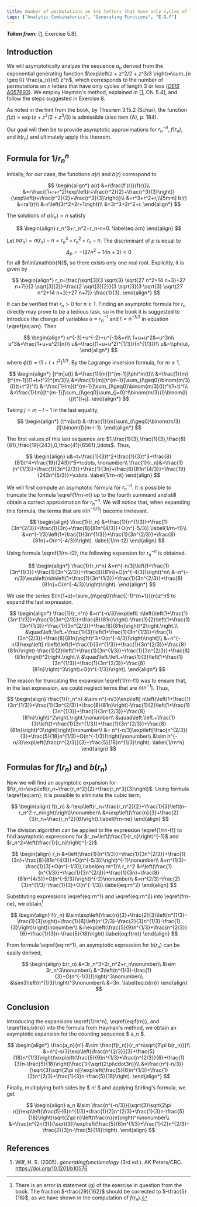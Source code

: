 ```yaml
---
title: Number of permutations on $n$ letters that have only cycles of length $3$ or less (Hayman's method)
tags: ["Analytic Combinatorics", "Generating Functions", "E.G.F"]
---
```


***Taken from:*** \[[1](#Wilf2005), Exercise 5.8\].

## Introduction

We will asymptotically analyze the sequence $a_n$ derived from the exponential generating function $\exp\left(z + z^2/2 + z^3/3 \right)=\sum_{n \geq 0} \frac{a_n}{n!} z^n$, which corresponds to the number of permutations on $n$ letters that have only cycles of length $3$ or less (<a href="https://oeis.org/A057693" target="_blank">*OEIS* A057693</a>). We employ Hayman's method, explained in \[[1](#Wilf2005), Ch. 5.4\], and follow the steps suggested in Exercise 8.

As noted in the hint from the book, by Theorem 3.15.2 (Schur), the function $f(z)=\exp\left(z + z^2/2 + z^3/3 \right)$ is admissible (also item (A), p. 184).

Our goal will then be to provide asymptotic approximations for $r_n^{-n}$, $f(r_n)$, and $b(r_n)$ and ultimately apply this theorem.

## Formula for $1/r_n^n$

Initially, for our case, the functions $a(r)$ and $b(r)$ correspond to  

$$
\begin{align*}  
    a(r)  
    &=r\frac{f'(r)}{f(r)}\\  
    &=r\frac{(1+r+r^2)\exp\left(r+\frac{r^2}{2}+\frac{r^3}{3}\right)}{\exp\left(r+\frac{r^2}{2}+\frac{r^3}{3}\right)}\\  
    &=r^3+r^2+r,\\[5mm]  
    b(r)  
    &=ra'(r)\\  
    &=r\left(3r^2+2r+1\right)\\  
    &=3r^3+2r^2+r.  
\end{align*}  
$$

The solutions of $a(r_n)=n$ satisfy  

$$
\begin{align}  
    r_n^3+r_n^2+r_n-n=0. \label{eq:arn}  
\end{align}
$$

Let $p(r_n)=a(r_n)-n=r_n^3+r_n^2+r_n-n$. The discriminant of $p$ is equal to $$\Delta_p=-(27n^2+14n+3)<0$$ for all $n\in\\mathbb{N}$, so there exists only one real root. Explicitly, it is given by

$$
\begin{align*}  
    r_n=\frac{\sqrt[3]{3 \sqrt{3} \sqrt{27 n^2+14 n+3}+27 n+7}}{3 \sqrt[3]{2}}-\frac{2 \sqrt[3]{2}}{3 \sqrt[3]{3 \sqrt{3} \sqrt{27 n^2+14 n+3}+27 n+7}}-\frac{1}{3}.
\end{align*}
$$

It can be verified that $r_n>0$ for $n\geq 1$. Finding an asymptotic formula for $r_n$ directly may prove to be a tedious task, so in the book it is suggested to introduce the change of variables $u=r_n^{-1}$ and $t=n^{-1/3}$ in equation \eqref{eq:arn}. Then  

$$
\begin{align*}  
    u^{-3}+u^{-2}+u^{-1}&=n\\  
    1+u+u^2&=u^3n\\  
    u^3&=\frac{1+u+u^2}{n}\\  
    u&=\frac{(1+u+u^2)^{1/3}}{n^{1/3}}\\  
    u&=t\phi(u),  
\end{align*}
$$

where $\phi(t)=(1+t+t^2)^{1/3}$. By the Lagrange inversion formula, for $m\geq1$,  

$$
\begin{align*}  
    [t^m]u(t)  
    &=\frac{1}{m}[t^{m-1}]\phi^m(t)\\  
    &=\frac{1}{m}[t^{m-1}](1+t+t^2)^{m/3}\\  
    &=\frac{1}{m}[t^{m-1}]\sum_{l\geq0}\binom{m/3}{l}(t+t^2)^l\\  
    &=\frac{1}{m}[t^{m-1}]\sum_{l\geq0}\binom{m/3}{l}t^l(1+t)^l\\    
    &=\frac{1}{m}[t^{m-1}]\sum_{l\geq0}\sum_{j=0}^l\binom{m/3}{l}\binom{l}{j}t^{l+j}.  
\end{align*}
$$

Taking $j=m-l-1$ in the last equality,  

$$
\begin{align*}  
    [t^m]u(t)  
    &=\frac{1}{m}\sum_{l\geq0}\binom{m/3}{l}\binom{l}{m-l-1}.  
\end{align*}
$$

The first values of this last sequence are $1,\frac{1}{3},\frac{1}{3},\frac{8}{81},\frac{19}{243},0,\frac{41}{6561},\ldots$. Thus,

$$
\begin{align}  
    u&=t+\frac{1}{3}t^2+\frac{1}{3}t^3+\frac{8}{81}t^4+\frac{19}{243}t^5+\cdots, \nonumber\\  
    \frac{1}{r_n}&=\frac{1}{n^{1/3}}+\frac{1}{3n^{2/3}}+\frac{1}{3n}+\frac{8}{81n^{4/3}}+\frac{19}{243n^{5/3}}+\cdots. \label{1/rn-nt}  
\end{align}
$$

We will first compute an asymptotic formula for $r_n^{-n}$. It is possible to truncate the formula \eqref{1/rn-nt} up to the fourth summand and still obtain a correct approximation for $r_n^{-n}$. We will notice that, when expanding this formula, the terms that are $o(n^{-5/3})$ become irrelevant.  

$$
\begin{align}
    \frac{1}{r_n}  
    &=\frac{1}{n^{1/3}}+\frac{1}{3n^{2/3}}+\frac{1}{3n}+\frac{8}{81n^{4/3}}+O(n^{-5/3}) \label{1/rn-t1}\\  
    &=n^{-1/3}\left(1+\frac{1}{3n^{1/3}}+\frac{1}{3n^{2/3}}+\frac{8}{81n}+O(n^{-4/3})\right). \label{1/rn-t2}  
\end{align}
$$

Using formula \eqref{1/rn-t2}, the following expansion for $r_n^{-n}$ is obtained.

$$
\begin{align*}  
    \frac{1}{r_n^n}  
    &=n^{-n/3}\left(1+\frac{1}{3n^{1/3}}+\frac{1}{3n^{2/3}}+\frac{8}{81n}+O(n^{-4/3})\right)^n\\  
    &=n^{-n/3}\exp\left(n\ln\left(1+\frac{1}{3n^{1/3}}+\frac{1}{3n^{2/3}}+\frac{8}{81n}+O(n^{-4/3})\right)\right).
\end{align*}
$$

We use the series $\ln(1+z)=\sum_{n\geq0}\frac{(-1)^{n+1}}{n}z^n$ to expand the last expression.  

$$
\begin{align*}  
    \frac{1}{r_n^n}  
    &=n^{-n/3}\exp\left[ n\left(\left(1+\frac{1}{3n^{1/3}}+\frac{1}{3n^{2/3}}+\frac{8}{81n}\right)-\frac{1}{2}\left(1+\frac{1}{3n^{1/3}}+\frac{1}{3n^{2/3}}+\frac{8}{81n}\right)^2\right.\right.\\  
    &\quad\left.\left.+\frac{1}{3}\left(1+\frac{1}{3n^{1/3}}+\frac{1}{3n^{2/3}}+\frac{8}{81n}\right)^3+O(n^{-4/3})\right)\right]\\  
    &=n^{-n/3}\exp\left[ n\left(\left(1+\frac{1}{3n^{1/3}}+\frac{1}{3n^{2/3}}+\frac{8}{81n}\right)-\frac{1}{2}\left(1+\frac{1}{3n^{1/3}}+\frac{1}{3n^{2/3}}+\frac{8}{81n}\right)^2\right.\right.\\  
    &\quad\left.\left.+\frac{1}{3}\left(1+\frac{1}{3n^{1/3}}+\frac{1}{3n^{2/3}}+\frac{8}{81n}\right)^3\right)+O(n^{-1/3})\right].
\end{align*}
$$

The reason for truncating the expansion \eqref{1/rn-t1} was to ensure that, in the last expression, we could neglect terms that are $o(n^{-1})$. Thus,  

$$
\begin{align}
    \frac{1}{r_n^n}
    &\sim n^{-n/3}\exp\left[ n\left(\left(1+\frac{1}{3n^{1/3}}+\frac{1}{3n^{2/3}}+\frac{8}{81n}\right)-\frac{1}{2}\left(1+\frac{1}{3n^{1/3}}+\frac{1}{3n^{2/3}}+\frac{8}{81n}\right)^2\right.\right.\nonumber\\
    &\quad\left.\left.+\frac{1}{3}\left(1+\frac{1}{3n^{1/3}}+\frac{1}{3n^{2/3}}+\frac{8}{81n}\right)^3\right)\right]\nonumber\\
    &= n^{-n/3}\exp\left(\frac{n^{2/3}}{3}+\frac{5}{18}n^{1/3}+O(n^{-1/3})\right)\nonumber\\
    &\sim n^{-n/3}\exp\left(\frac{n^{2/3}}{3}+\frac{5}{18}n^{1/3}\right). \label{1/rn^n}
\end{align}
$$

## Formulas for $f(r_n)$ and $b(r_n)$

Now we will find an asymptotic expansion for $f(r_n)=\exp\left(r_n+\frac{r_n^2}{2}+\frac{r_n^3}{3}\right)$. Using formula \eqref{eq:arn}, it is possible to eliminate the cubic term,

$$
\begin{align}  
    f(r_n)  
    &=\exp\left(r_n+\frac{r_n^2}{2}+\frac{1}{3}\left(n-r_n^2-r_n\right)\right)\nonumber\\  
    &=\exp\left(\frac{n}{3}+\frac{2}{3}r_n+\frac{r_n^2}{6}\right).\label{frn-ne}  
\end{align}
$$

The division algorithm can be applied to the expression \eqref{1/rn-t1} to find asymptotic expressions for $r_n=\left(\frac{1}{r_n}\right)^{-1}$ and $r_n^2=\left(\frac{1}{r_n}\right)^{-2}$.

$$
\begin{align}  
    r_n  
    &=\left(\frac{1}{n^{1/3}}+\frac{1}{3n^{2/3}}+\frac{1}{3n}+\frac{8}{81n^{4/3}}+O(n^{-5/3})\right)^{-1}\nonumber\\  
    &=n^{1/3}-\frac{1}{3}+O(n^{-1/3}),\label{eq:rn^1}\\
    r_n^2  
    &=\left(\frac{1}{n^{1/3}}+\frac{1}{3n^{2/3}}+\frac{1}{3n}+\frac{8}{81n^{4/3}}+O(n^{-5/3})\right)^{-2}\nonumber\\  
    &=n^{2/3}-\frac{2}{3}n^{1/3}-\frac{1}{3}+O(n^{-1/3}).\label{eq:rn^2}  
\end{align}
$$

Substituting expressions \eqref{eq:rn^1} and \eqref{eq:rn^2} into \eqref{frn-ne}, we obtain[^Error8]

$$
\begin{align}
    f(r_n)
    &\sim\exp\left(\frac{n}{3}+\frac{2}{3}\left(n^{1/3}-\frac{1}{3}\right)+\frac{1}{6}\left(n^{2/3}-\frac{2}{3}n^{1/3}-\frac{1}{3}\right)\right)\nonumber\\
    &=\exp\left(\frac{5}{9}n^{1/3}+\frac{n^{2/3}}{6}+\frac{1}{3}n-\frac{5}{18}\right).\label{eq:f(rn)}
\end{align}
$$

From formula \eqref{eq:rn^1}, an asymptotic expression for $b(r_n)$ can be easily derived,  

$$
\begin{align}
    b(r_n)
    &=3r_n^3+2r_n^2+r_n\nonumber\\
    &\sim 3r_n^3\nonumber\\
    &=3\left(n^{1/3}-\frac{1}{3}+O(n^{-1/3})\right)^3\nonumber\\
    &\sim3\left(n^{1/3}\right)^3\nonumber\\
    &=3n. \label{eq:b(rn)}
\end{align} 
$$

## Conclusion

Introducing the expansions \eqref{1/rn^n}, \eqref{eq:f(rn)}, and \eqref{eq:b(rn)} into the formula from Hayman's method, we obtain an asymptotic expansion for the counting sequence $ a_n $.  

$$
\begin{align*}
    \frac{a_n}{n!}
    &\sim \frac{f(r_n)}{r_n^n\sqrt{2\pi b(r_n)}}\\
    &=n^{-n/3}\exp\left(\frac{n^{2/3}}{3}+\frac{5}{18}n^{1/3}\right)\exp\left(\frac{5}{9}n^{1/3}+\frac{n^{2/3}}{6}+\frac{1}{3}n-\frac{5}{18}\right)\frac{1}{\sqrt{2\pi\cdot3n}}\\
    &=\frac{n^{-n/3}}{\sqrt{3}\sqrt{2\pi n}}\exp\left(\frac{5}{6}n^{1/3}+\frac{1}{2}n^{2/3}+\frac{1}{3}n-\frac{5}{18}\right).
\end{align*}
$$

Finally, multiplying both sides by $ n! $ and applying Stirling's formula, we get  

$$
\begin{align}
    a_n
    &\sim \frac{n^{-n/3}}{\sqrt{3}\sqrt{2\pi n}}\exp\left(\frac{5}{6}n^{1/3}+\frac{1}{2}n^{2/3}+\frac{1}{3}n-\frac{5}{18}\right)\sqrt{2\pi n}\left(\frac{n}{e}\right)^n\nonumber\\
    &=\frac{n^{2n/3}}{\sqrt{3}}\exp\left(\frac{5}{6}n^{1/3}+\frac{1}{2}n^{2/3}-\frac{2}{3}n-\frac{5}{18}\right).
\end{align}
$$

## References

1. <a id="Wilf2005"></a> Wilf, H. S. (2005). *generatingfunctionology* (3rd ed.). AK Peters/CRC. <a href="https://doi.org/10.1201/b10576" target="_blank">https://doi.org/10.1201/b10576</a>

[^Error8]: There is an error in statement (g) of the exercise in question from the book. The fraction $-\frac{29}{162}$ should be corrected to $-\frac{5}{18}$, as we have shown in the computation of $f(r_n)$.